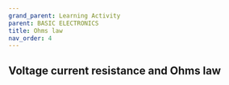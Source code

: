 ```yaml
---
grand_parent: Learning Activity
parent: BASIC ELECTRONICS
title: Ohms law
nav_order: 4
---
```

 

 Voltage current resistance and Ohms law
--------------------------------------------------------------------------------


